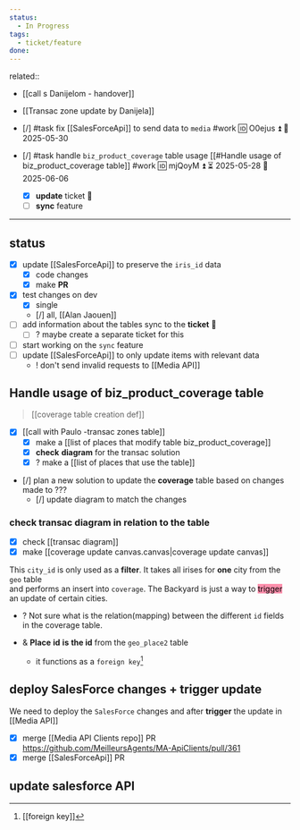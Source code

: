 ```yaml
---
status:
  - In Progress
tags:
  - ticket/feature
done:
---
```


related:: 
- [[call s Danijelom - handover]]
- [[Transac zone update by Danijela]]

- [/] #task fix [[SalesForceApi]] to send data to `media` #work 🆔 O0ejus ⏫ 📅 2025-05-30
- [/] #task handle `biz_product_coverage` table usage [[#Handle usage of biz_product_coverage table]] #work 🆔 mjQoyM ⏫ ⏳ 2025-05-28 📅 2025-06-06
	- [x] **update** ticket 🎫
	- [ ] **sync** feature

___
## status

- [x] update [[SalesForceApi]] to preserve the `iris_id` data
	- [x] code changes
	- [x] make **PR**
- [x] test changes on dev
	- [x] single
	- [/] all, [[Alan Jaouen]]
- [ ] add information about the tables sync to the **ticket** 🎫
	- [ ] ? maybe create a separate ticket for this
- [ ] start working on the `sync` feature
- [ ] update [[SalesForceApi]] to only update items with relevant data
	- ! don't send invalid requests to [[Media API]]

## Handle usage of biz_product_coverage table
> [[coverage table creation def]]

- [x] [[call with Paulo -transac zones table]]
	- [x] make a [[list of places that modify table biz_product_coverage]]
	- [x] **check** **diagram** for the transac solution
	- [x] ? make a [[list of places that use the table]]
- [/] plan a new solution to update the **coverage** table based on changes made to ???
	- [/] update diagram to match the changes

### **check** transac diagram in relation to the table
- [x] check [[transac diagram]]
- [x] make [[coverage update canvas.canvas|coverage update canvas]]

This `city_id` is only used as a **filter**. It takes all irises for **one** city from the `geo` table  
 and performs an insert into `coverage`. The Backyard is just a way to <mark style="background: #FF5582A6;">trigger</mark> an update of  certain cities.

- ? Not sure what is the relation(mapping) between the different `id` fields in the coverage table.

- & **Place** **id** **is** **the id** from the `geo_place2` table
	- it functions as a `foreign key`[^1]

## deploy SalesForce changes + trigger update

We need to deploy the `SalesForce` changes and after **trigger** the update in [[Media API]]

- [x] merge [[Media API Clients repo]] PR https://github.com/MeilleursAgents/MA-ApiClients/pull/361
- [x] merge [[SalesForceApi]] PR 

## update salesforce API




[^1]: [[foreign key]]